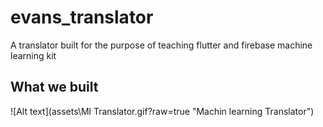 # evans_translator

A translator built for the purpose of teaching flutter and firebase machine learning kit

## What we built

![Alt text](assets\Ml Translator.gif?raw=true "Machin learning Translator")


